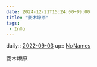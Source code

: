 ```yaml
---
date: 2024-12-21T15:24:00+09:00
title: "菱木燎原"
tags:
 - Info
---
```


daily:: [2022-09-03](Daily_Note/2022-09-03.md)
up:: [NoNames](../Bar/Novel/Chaos/NoNames.md)

菱木燎原